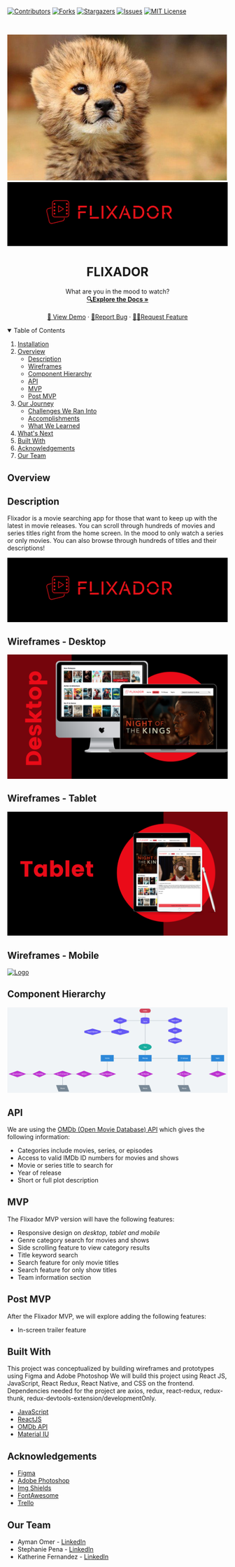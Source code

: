 ###

[![Contributors][contributors-shield]][contributors-url]
[![Forks][forks-shield]][forks-url]
[![Stargazers][stars-shield]][stars-url]
[![Issues][issues-shield]][issues-url]
[![MIT License][license-shield]][license-url]

<!-- PROJECT LOGO -->
<br />
<p align="center">
  <a href="https://github.com/stephp23/flixador-react-redux-app">
    <img src="src\images\baby_cheetah.png" alt="Cheetah">
    <img src="src\images\banner.png" alt="Logo">
  </a>

  <h1 align="center">FLIXADOR</h1>

  <p align="center">
    What are you in the mood to watch?
    <br />
    <a href="https://github.com/stephp23/flixador-react-redux-app"><strong>🔍Explore the Docs »</strong></a>
    <br />
    <br />
    <a href="">👀 View Demo</a>
    ·
    <a href="https://github.com/stephp23/flixador-react-redux-app">🐛Report Bug</a>
    ·
    <a href="https://github.com/stephp23/flixador-react-redux-app">✍🏽Request Feature</a>
  </p>
</p>

<!-- TABLE OF CONTENTS -->
<details open="open">
  <summary>Table of Contents</summary>
  <ol>
    <li>
      <a href="#installation">Installation</a>
      <li>
      <a href="#overview">Overview</a>
      <ul>
        <li><a href="#description">Description</a></li>
         <li><a href="#wireframes">Wireframes</a></li>
         <li><a href="#component-hierarchy">Component Hierarchy</a></li>
         <li><a href="#api">API</a></li>
         <li><a href="#mvp">MVP</a></li>
         <li><a href="#post-mvp">Post MVP</a></li>
      </ul>
    </li>
    <li>
      <a href="#our-journey">Our Journey</a>
      <ul>
        <li><a href="#challenges-we-ran-into">Challenges We Ran Into</a></li>
        <li><a href="#accomplishments">Accomplishments</a></li>
        <li><a href="#what-we-learned">What We Learned</a></li>
      </ul>
    </li>
    <li><a href="#whats-next">What's Next</a></li>
    <li><a href="#built-with">Built With</a></li>
    <li><a href="#acknowledgements">Acknowledgements</a></li>
    <li><a href="#our-team">Our Team</a></li>
  </ol>
</details>

<!-- ABOUT THE PROJECT -->

## Overview

## Description

Flixador is a movie searching app for those that want to keep up with the latest in movie releases. You can scroll through hundreds of movies and series titles right from the home screen. In the mood to only watch a series or only movies. You can also browse through hundreds of titles and their descriptions!

 <a href="https://github.com/stephp23/flixador-react-redux-app">
    <img src="src\images\banner.png" alt="Logo">
  </a>

## Wireframes - Desktop

<a href="https://github.com/stephp23/flixador-react-redux-app">
    <img src="src\images\desktop.png" alt="Logo">
  </a>
 
 ## Wireframes - Tablet

 <a href="https://github.com/stephp23/flixador-react-redux-app">
    <img src="src\images\tablet.png" alt="Logo">
  </a>

## Wireframes - Mobile

  <a href="https://github.com/stephp23/flixador-react-redux-app">
    <img src="src\images\mobile.png" alt="Logo">
  </a>

## Component Hierarchy

<a href="https://github.com/stephp23/flixador-react-redux-app">
  <img src="src/images/componenthierarchy.png" alt="ComponentHierachy">
  </a>

## API

We are using the [OMDb (Open Movie Database) API](https://www.omdbapi.com/) which gives the following information:

- Categories include movies, series, or episodes
- Access to valid IMDb ID numbers for movies and shows
- Movie or series title to search for
- Year of release
- Short or full plot description 


## MVP

The Flixador MVP version will have the following features:

- Responsive design on _desktop, tablet and mobile_
- Genre category search for movies and shows
- Side scrolling feature to view category results
- Title keyword search 
- Search feature for only movie titles
- Search feature for only show titles
- Team information section

## Post MVP

After the Flixador MVP, we will explore adding the following features:

- In-screen trailer feature


<!-- BUILT WITH -->

## Built With

This project was conceptualized by building wireframes and prototypes using Figma and Adobe Photoshop We will build this project using React JS, JavaScript, React Redux, React Native, and CSS on the frontend. Dependencies needed for the project are axios, redux, react-redux, redux-thunk, redux-devtools-extension/developmentOnly. 


- [JavaScript](https://javascript.com)
- [ReactJS](https://reactjs.org)
- [OMDb API](https://www.omdbapi.com/)
- [Material IU](https://material-ui.com/)

<!-- ACKNOWLEDGEMENTS -->

## Acknowledgements

- [Figma](https://www.figma.com/)
- [Adobe Photoshop](https://www.adobe.com/products/photoshop.html)
- [Img Shields](https://shields.io)
- [FontAwesome](https://fontawesome.com/)
- [Trello](https://www.trello.com/)

<!-- CONTACT -->

## Our Team

- Ayman Omer - [LinkedIn](https://www.linkedin.com/in/ayman-omer-b2429b1ab/)
- Stephanie Pena - [LinkedIn](https://www.linkedin.com/in/stephanieapena/)
- Katherine Fernandez - [LinkedIn](https://www.linkedin.com/in/katfernandez22/)

<!-- MARKDOWN LINKS & IMAGES -->
<!-- https://www.markdownguide.org/basic-syntax/#reference-style-links -->

[contributors-shield]: https://img.shields.io/github/contributors/stephp23/flixador-react-redux-app
[contributors-url]: https://github.com/stephp23/flixador-react-redux-app
[forks-shield]: https://img.shields.io/github/forks/stephp23/flixador-react-redux-app
[forks-url]: https://github.com/stephp23/flixador-react-redux-app
[stars-shield]: https://img.shields.io/github/stars/stephp23/flixador-react-redux-app
[stars-url]: https://github.com/stephp23/flixador-react-redux-app
[issues-shield]: https://img.shields.io/github/issues/stephp23/flixador-react-redux-app
[issues-url]: https://github.com/stephp23/flixador-react-redux-app
[license-shield]: https://img.shields.io/github/license/stephp23/flixador-react-redux-app
[license-url]: https://github.com/stephp23/flixador-react-redux-app


